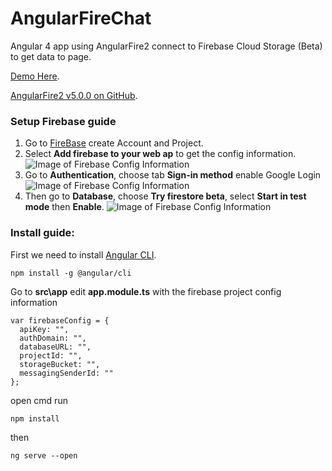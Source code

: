# AngularFireChat
Angular 4 app using AngularFire2 connect to Firebase Cloud Storage (Beta) to get data to page.

[Demo Here](https://angularfirebase-6ac2e.firebaseapp.com/).

[AngularFire2 v5.0.0 on GitHub](https://github.com/angular/angularfire2).

### Setup Firebase guide
1. Go to [FireBase](https://firebase.google.com/) create Account and Project.
2. Select **Add firebase to your web ap** to get the config information.
![Image of Firebase Config Information](https://github.com/TinTran96/AngularFireChat-Demo/blob/master/guide/1.JPG?raw=true)
3. Go to **Authentication**, choose tab **Sign-in method** enable Google Login
![Image of Firebase Config Information](https://github.com/TinTran96/AngularFireChat-Demo/blob/master/guide/2.JPG?raw=true)
4. Then go to **Database**, choose **Try firestore beta**, select **Start in test mode** then **Enable**.
![Image of Firebase Config Information](https://github.com/TinTran96/AngularFireChat-Demo/blob/master/guide/3.JPG?raw=true)


### Install guide:
First we need to install [Angular CLI](https://angular.io/guide/quickstart).

    npm install -g @angular/cli

Go to **src\app** edit **app.module.ts** with the firebase project config information

    var firebaseConfig = {
      apiKey: "",
      authDomain: "",
      databaseURL: "",
      projectId: "",
      storageBucket: "",
      messagingSenderId: ""
    };

open cmd run

    npm install
    
then    

    ng serve --open
